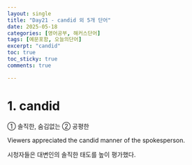 ```yaml
---
layout: single
title: "Day21 - candid 외 5개 단어"
date: 2025-05-18
categories: [영어공부, 해커스단어]
tags: [예문포함, 오늘의단어]
excerpt: "candid"
toc: true
toc_sticky: true
comments: true

---
```



# 1. candid
① 솔직한, 숨김없는 ② 공평한

Viewers appreciated the candid manner of the spokesperson.

시청자들은 대변인의 솔직한 태도를 높이 평가했다.